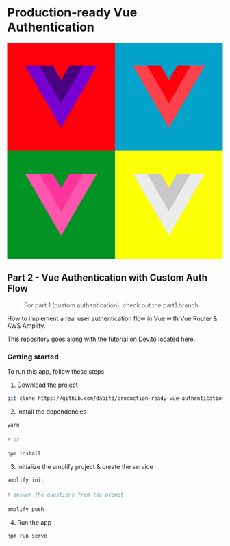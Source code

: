 # Production-ready Vue Authentication

![](vuecolors.jpg)

## Part 2 - Vue Authentication with Custom Auth Flow

> For part 1 (custom authentication), check out the part1 branch

How to implement a real user authentication flow in Vue with Vue Router & AWS Amplify.

This repository goes along with the tutorial on [Dev.to](https://dev.to/) located here.

### Getting started

To run this app, follow these steps

1. Download the project

```sh
git clone https://github.com/dabit3/production-ready-vue-authentication.git
```

2. Install the dependencies
```sh
yarn

# or

npm install
```

3. Initialize the amplify project & create the service

```sh
amplify init

# answer the questions from the prompt

amplify push
```

4. Run the app

```sh
npm run serve
```